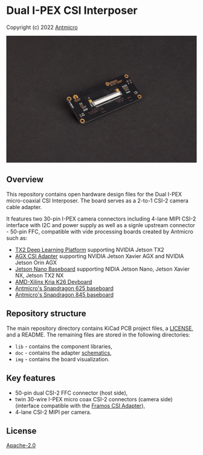 # Dual I-PEX CSI Interposer

Copyright (c) 2022 [Antmicro](https://www.antmicro.com)

![Dual IPEX CSI Interposer Visualization](img/dual-ipex-csi-interposer.png)

## Overview

This repository contains open hardware design files for the Dual I-PEX micro-coaxial CSI Interposer.
The board serves as a 2-to-1 CSI-2 camera cable adapter.

It features two 30-pin I-PEX camera connectors including 4-lane MIPI CSI-2 interface with I2C and power supply as well as a signle upstream connector - 50-pin FFC, compatible with vide processing boards created by Antmicro such as:

* [TX2 Deep Learning Platform](https://github.com/antmicro/jetson-tx2-deep-learning-platform) supporting NVIDIA Jetson TX2 
* [AGX CSI Adapter](https://github.com/antmicro/jetson-nano-baseboard) supporting NVIDIA Jetson Xavier AGX and NVIDIA Jetson Orin AGX
* [Jetson Nano Baseboard](https://github.com/antmicro/jetson-nano-baseboard) supporting NIDIA Jetson Nano, Jetson Xavier NX, Jetson TX2 NX
* [AMD-Xilinx Kria K26 Devboard](https://github.com/antmicro/kria-k26-devboard)
* [Antmicro's Snapdragon 625 baseboard](https://github.com/antmicro/snapdragon-625-baseboard)
* [Antmicro's Snapdragon 845 baseboard](https://github.com/antmicro/snapdragon-845-baseboard)

## Repository structure

The main repository directory contains KiCad PCB project files, a [LICENSE](LICENSE), and a README.
The remaining files are stored in the following directories:

* `lib` - contains the component libraries,
* `doc` - contains the adapter [schematics](doc/antmicro-dual-ipex-csi-interposer.pdf),
* `img` - contains the board visualization.

## Key features

* 50-pin dual CSI-2 FFC connector (host side),
* twin 30-wire I-PEX micro coax CSI-2 connectors (camera side) (interface compatible with the [Framos CSI Adapter](https://github.com/antmicro/framos-csi-adapter)),
* 4-lane CSI-2 MIPI per camera.

## License

[Apache-2.0](LICENSE)
